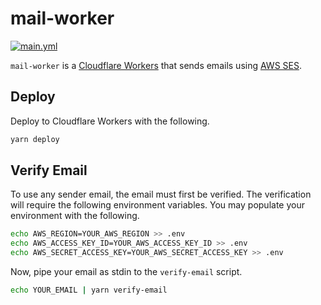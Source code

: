 # mail-worker

[![main.yml](https://github.com/winstxnhdw/mail-worker/actions/workflows/main.yml/badge.svg)](https://github.com/winstxnhdw/mail-worker/actions/workflows/main.yml)

`mail-worker` is a [Cloudflare Workers](https://workers.cloudflare.com/) that sends emails using [AWS SES](https://aws.amazon.com/ses/).

## Deploy

Deploy to Cloudflare Workers with the following.

```bash
yarn deploy
```

## Verify Email

To use any sender email, the email must first be verified. The verification will require the following environment variables. You may populate your environment with the following.

```bash
echo AWS_REGION=YOUR_AWS_REGION >> .env
echo AWS_ACCESS_KEY_ID=YOUR_AWS_ACCESS_KEY_ID >> .env
echo AWS_SECRET_ACCESS_KEY=YOUR_AWS_SECRET_ACCESS_KEY >> .env
```

Now, pipe your email as stdin to the `verify-email` script.

```bash
echo YOUR_EMAIL | yarn verify-email
```
